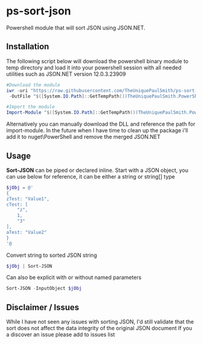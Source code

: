# ps-sort-json
Powershell module that will sort JSON using JSON.NET.


## Installation
The following script below will download the powershell binary module to temp directory and load it into your powershell session with all needed utilities such as JSON.NET version 12.0.3.23909

```powershell
#Download the module
iwr -uri "https://raw.githubusercontent.com/TheUniquePaulSmith/ps-sort-json/master/TheUniquePaulSmith.PowerShell.Commands-Merged.dll" `
 -OutFile "$([System.IO.Path]::GetTempPath())TheUniquePaulSmith.PowerShell.Commands-Merged.dll"; 

#Import the module
Import-Module "$([System.IO.Path]::GetTempPath())TheUniquePaulSmith.PowerShell.Commands-Merged.dll"
```

Alternatively you can manually download the DLL and reference the path for import-module.
In the future when I have time to clean up the package i'll add it to nuget\PowerShell and remove the merged JSON.NET

## Usage

**Sort-JSON** can be piped or declared inline. Start with a JSON object, you can use below for reference, it can be either a string or string[] type

```powershell
$jObj = @'
{
zTest: "Value1",
cTest: [
    "z",
    1,
    "3"
],
aTest: "Value2"
}
'@                   
```

Convert string to sorted JSON string

```powershell
$jObj | Sort-JSON
```

Can also be explicit with or without named parameters

```powershell
Sort-JSON -InputObject $jObj 
```

## Disclaimer / Issues
While I have not seen any issues with sorting JSON, I'd still validate that the sort does not affect the data integrity of the original JSON document
If you a discover an issue please add to issues list